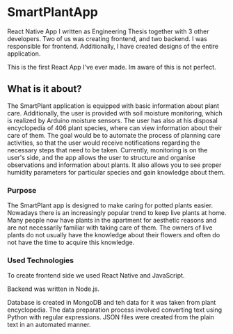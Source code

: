 # SmartPlantApp

React Native App I written as Engineering Thesis together with 3 other developers. Two of us was creating frontend, and two backend. 
I was responsible for frontend. Additionally, I have created designs of the entire application.

This is the first React App I've ever made. Im aware of this is not perfect. 

## What is it about?

The SmartPlant application is equipped with basic information about plant care. Additionally, the user is provided with soil moisture monitoring, which is realized by Arduino moisture sensors. The user has also at his disposal encyclopedia of 406 plant species, where can view information about their care of them. The goal would be to automate the process of planning care activities, so that the user would receive notifications regarding the necessary steps that need to be taken. Currently, monitoring is on the user's side, and the app allows the user to structure and organise observations and information about plants. It also allows you to see proper humidity parameters for particular species and gain knowledge about them.

### Purpose

The SmartPlant app is designed to make caring for potted plants easier. Nowadays there is an increasingly popular trend to keep live plants at home. 
Many people now have plants in the apartment for aesthetic reasons and are not necessarily familiar with taking care of them. The owners of live plants do not
usually have the knowledge about their flowers and often do not have the time to acquire this knowledge.

### Used Technologies

To create frontend side we used React Native and JavaScript. 

Backend was written in Node.js. 

Database is created in MongoDB and teh data for it 
was taken from plant encyclopedia. The data preparation process involved converting text using Python with regular expressions. 
JSON files were created from the plain text in an automated manner.
